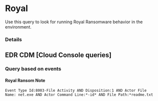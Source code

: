 # Royal

Use this query to look for running Royal Ransomware behavior in the environment.

### Details

## EDR CDM [Cloud Console queries]

### Query based on events

#### Royal Ransom Note
```
Event Type Id:8003-File Activity AND Disposition:1 AND Actor File Name: net.exe AND Actor Command Line:*-id* AND File Path:*readme.txt

```